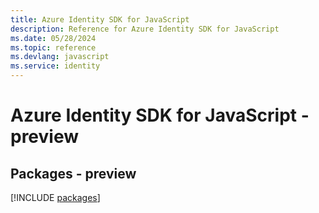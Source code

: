 ```yaml
---
title: Azure Identity SDK for JavaScript
description: Reference for Azure Identity SDK for JavaScript
ms.date: 05/28/2024
ms.topic: reference
ms.devlang: javascript
ms.service: identity
---
```

# Azure Identity SDK for JavaScript - preview
## Packages - preview
[!INCLUDE [packages](identity-index.md)]